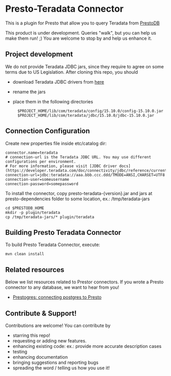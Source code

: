 # Presto-Teradata Connector

This is a plugin for Presto that allow you to query Teradata from [PrestoDB](https://prestodb.io/)

This product is under development. Queries "walk", but you can help us make them run! ;) 
You are welcome to stop by and help us enhance it.

## Project development
We do not provide Teradata JDBC jars, since they require to agree on some terms due to US Legislation.
After cloning this repo, you should 

* download Teradata JDBC drivers from [here](https://downloads.teradata.com/download/connectivity/jdbc-driver)
* rename the jars
* place them in the following directories

        $PROJECT_HOME/lib/com/teradata/config/15.10.0/config-15.10.0.jar
        $PROJECT_HOME/lib/com/teradata/jdbc/15.10.0/jdbc-15.10.0.jar

## Connection Configuration

Create new properties file inside etc/catalog dir:

    connector.name=teradata
    # connection-url is the Teradata JDBC URL. You may use different configurations per environment.
    # For more information, please visit [JDBC driver docs](https://developer.teradata.com/doc/connectivity/jdbc/reference/current/jdbcug_chapter_2.html)
    connection-url=jdbc:teradata://aaa.bbb.ccc.ddd/TMODE=ANSI,CHARSET=UTF8
	connection-user=someusername
	connection-password=somepassword

To install the connector, copy presto-teradata-{version}.jar and jars at presto-dependencies folder to some location, ex.: /tmp/teradata-jars

    cd $PRESTODB_HOME
    mkdir -p plugin/teradata
    cp /tmp/teradata-jars/* plugin/teradata

## Building Presto Teradata Connector

To build Presto Teradata Connector, execute:

    mvn clean install
    
## Related resources
Below we list resources related to Prestor connectors. If you wrote a Presto connector to any database, we want to hear from you!

* [Prestogres: connecting postgres to Presto](http://www.slideshare.net/frsyuki/presto-meetup)

## Contribute & Support!

Contributions are welcome! You can contribute by
 * starring this repo!
 * requesting or adding new features.
 * enhancing existing code: ex.: provide more accurate description cases
 * testing
 * enhancing documentation
 * bringing suggestions and reporting bugs
 * spreading the word / telling us how you use it!
